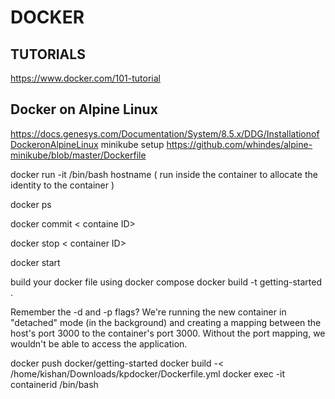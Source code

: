 # DOCKER

## TUTORIALS 
https://www.docker.com/101-tutorial
## Docker on Alpine Linux
https://docs.genesys.com/Documentation/System/8.5.x/DDG/InstallationofDockeronAlpineLinux
minikube setup
https://github.com/whindes/alpine-minikube/blob/master/Dockerfile

docker run -it <mage-id> /bin/bash
hostname ( run inside the container to allocate the identity to the container )
  
docker ps

docker commit < containe ID>

docker stop < container ID>

docker start <container ID>

build your docker file using 
docker compose
docker build -t getting-started .


Remember the -d and -p flags? We're running the new container in "detached" mode (in the background) and creating a mapping between the host's port 3000 to the container's port 3000. Without the port mapping, we wouldn't be able to access the application.

docker push docker/getting-started
docker build -< /home/kishan/Downloads/kpdocker/Dockerfile.yml 
docker exec -it containerid /bin/bash
